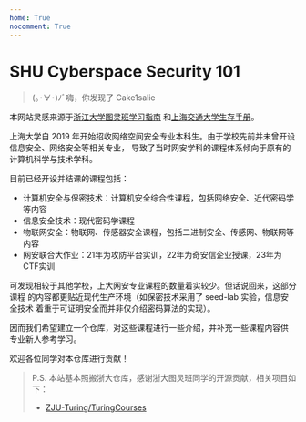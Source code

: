 ```yaml
---
home: True
nocomment: True
---
```


# SHU Cyberspace Security 101

> (｡･∀･)ﾉﾞ嗨，你发现了 Cake1salie

本网站灵感来源于[浙江大学图灵班学习指南](https://zju-turing.github.io/TuringCourses/)
和[上海交通大学生存手册](https://survivesjtu.gitbook.io/survivesjtumanual/)。

上海大学自 2019 年开始招收网络空间安全专业本科生。由于学校先前并未曾开设信息安全、网络安全等相关专业，
导致了当时网安学科的课程体系倾向于原有的计算机科学与技术学科。

目前已经开设并结课的课程包括：

- 计算机安全与保密技术：计算机安全综合性课程，包括网络安全、近代密码学等内容
- 信息安全技术：现代密码学课程
- 物联网安全：物联网、传感器安全课程，包括二进制安全、传感网、物联网等内容
- 网安联合大作业：21年为攻防平台实训，22年为奇安信企业授课，23年为CTF实训

可发现相较于其他学校，上大网安专业课程的数量着实较少。但话说回来，这部分课程
的内容都更贴近现代生产环境（如保密技术采用了 seed-lab 实验，信息安全技术
着重于可证明安全而并非仅介绍密码算法的实现）。

因而我们希望建立一个仓库，对这些课程进行一些介绍，并补充一些课程内容供
专业新人参考学习。

欢迎各位同学对本仓库进行贡献！

> P.S. 本站基本照搬浙大仓库，感谢浙大图灵班同学的开源贡献，相关项目如下：
>
> - [ZJU-Turing/TuringCourses](https://github.com/ZJU-Turing/TuringCourses/)